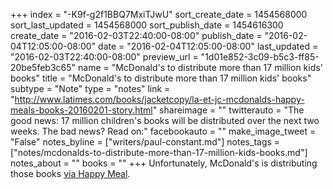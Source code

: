 +++
index = "-K9f-g2f1BBQ7MxiTJwU"
sort_create_date = 1454568000
sort_last_updated = 1454568000
sort_publish_date = 1454616300
create_date = "2016-02-03T22:40:00-08:00"
publish_date = "2016-02-04T12:05:00-08:00"
date = "2016-02-04T12:05:00-08:00"
last_updated = "2016-02-03T22:40:00-08:00"
preview_url = "1d01e852-3c09-b5c3-ff85-20be5feb3c65"
name = "McDonald's to distribute more than 17 million kids' books"
title = "McDonald's to distribute more than 17 million kids' books"
subtype = "Note"
type = "notes"
link = "http://www.latimes.com/books/jacketcopy/la-et-jc-mcdonalds-happy-meals-books-20160201-story.html"
shareimage = ""
twitterauto = "The good news: 17 million children's books will be distributed over the next two weeks. The bad news? Read on:"
facebookauto = ""
make_image_tweet = "False"
notes_byline = ["writers/paul-constant.md"]
notes_tags = ["notes/mcdonalds-to-distribute-more-than-17-million-kids-books.md"]
notes_about = ""
books = ""
+++
Unfortunately, McDonald's is distributing those books [via Happy Meal](http://www.latimes.com/books/jacketcopy/la-et-jc-mcdonalds-happy-meals-books-20160201-story.html). 
